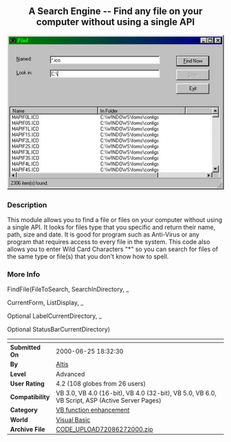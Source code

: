 ﻿<div align="center">

## A Search Engine \-\- Find any file on your computer without using a single API

<img src="PIC2000627145036376.jpg">
</div>

### Description

This module allows you to find a file or files on your computer without using a single API. It looks for files type that you specific and return their name, path, size and date. It is good for program such as Anti-Virus or any program that requires access to every file in the system. This code also allows you to enter Wild Card Characters "*" so you can search for files of the same type or file(s) that you don't know how to spell.
 
### More Info
 
FindFile(FileToSearch, SearchInDirectory, _

CurrentForm, ListDisplay, _

Optional LabelCurrentDirectory, _

Optional StatusBarCurrentDirectory)


<span>             |<span>
---                |---
**Submitted On**   |2000-06-25 18:32:30
**By**             |[Altis](https://github.com/Planet-Source-Code/PSCIndex/blob/master/ByAuthor/altis.md)
**Level**          |Advanced
**User Rating**    |4.2 (108 globes from 26 users)
**Compatibility**  |VB 3\.0, VB 4\.0 \(16\-bit\), VB 4\.0 \(32\-bit\), VB 5\.0, VB 6\.0, VB Script, ASP \(Active Server Pages\) 
**Category**       |[VB function enhancement](https://github.com/Planet-Source-Code/PSCIndex/blob/master/ByCategory/vb-function-enhancement__1-25.md)
**World**          |[Visual Basic](https://github.com/Planet-Source-Code/PSCIndex/blob/master/ByWorld/visual-basic.md)
**Archive File**   |[CODE\_UPLOAD72086272000\.zip](https://github.com/Planet-Source-Code/altis-a-search-engine-find-any-file-on-your-computer-without-using-a-single-api__1-9312/archive/master.zip)








